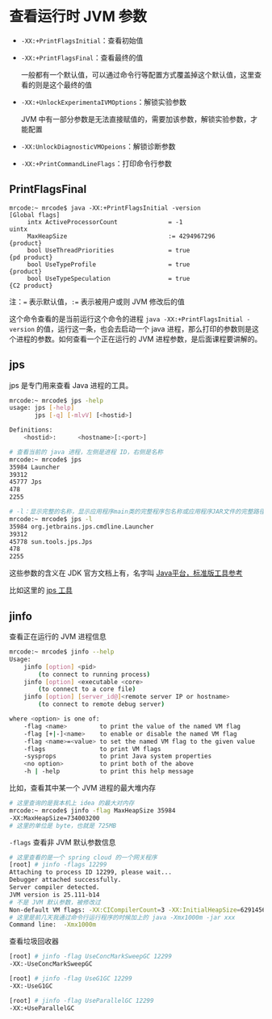 # 查看运行时 JVM 参数

- `-XX:+PrintFlagsInitial`：查看初始值

- `-XX:+PrintFlagsFinal`：查看最终的值

  一般都有一个默认值，可以通过命令行等配置方式覆盖掉这个默认值，这里查看的则是这个最终的值

- `-XX:+UnlockExperimentaIVMOptions`：解锁实验参数

  JVM 中有一部分参数是无法直接赋值的，需要加该参数，解锁实验参数，才能配置

- `-XX:UnlockDiagnosticVMOpeions`：解锁诊断参数

- `-XX:+PrintCommandLineFlags`：打印命令行参数

## PrintFlagsFinal

```
mrcode:~ mrcode$ java -XX:+PrintFlagsInitial -version
[Global flags]
     intx ActiveProcessorCount              = -1                                 uintx
     MaxHeapSize                            := 4294967296                        {product}
     bool UseThreadPriorities               = true                               {pd product}
     bool UseTypeProfile                    = true                               {product}
     bool UseTypeSpeculation                = true                               {C2 product}
```

注：`=` 表示默认值，`:=`  表示被用户或则 JVM 修改后的值

这个命令查看的是当前运行这个命令的进程 `java -XX:+PrintFlagsInitial -version` 的值，运行这一条，也会去启动一个 java 进程，那么打印的参数则是这个进程的参数。如何查看一个正在运行的 JVM 进程参数，是后面课程要讲解的。

## jps

jps 是专门用来查看 Java 进程的工具。

```bash
mrcode:~ mrcode$ jps -help
usage: jps [-help]
       jps [-q] [-mlvV] [<hostid>]

Definitions:
    <hostid>:      <hostname>[:<port>]
```

```bash
# 查看当前的 java 进程，左侧是进程 ID，右侧是名称
mrcode:~ mrcode$ jps
35984 Launcher
39312 
45777 Jps
478 
2255 

# -l：显示完整的名称，显示应用程序main类的完整程序包名称或应用程序JAR文件的完整路径名
mrcode:~ mrcode$ jps -l
35984 org.jetbrains.jps.cmdline.Launcher
39312 
45778 sun.tools.jps.Jps
478 
2255
```

这些参数的含义在 JDK 官方文档上有，名字叫  [Java平台，标准版工具参考](https://docs.oracle.com/javase/8/docs/technotes/tools/unix/)

比如这里的 [jps 工具](https://docs.oracle.com/javase/8/docs/technotes/tools/unix/jps.html)

## jinfo

查看正在运行的 JVM 进程信息

```bash
mrcode:~ mrcode$ jinfo --help
Usage:
    jinfo [option] <pid>
        (to connect to running process)
    jinfo [option] <executable <core>
        (to connect to a core file)
    jinfo [option] [server_id@]<remote server IP or hostname>
        (to connect to remote debug server)

where <option> is one of:
    -flag <name>         to print the value of the named VM flag
    -flag [+|-]<name>    to enable or disable the named VM flag
    -flag <name>=<value> to set the named VM flag to the given value
    -flags               to print VM flags
    -sysprops            to print Java system properties
    <no option>          to print both of the above
    -h | -help           to print this help message
```

比如，查看其中某一个 JVM 进程的最大堆内存

```bash
# 这里查询的是我本机上 idea 的最大对内存
mrcode:~ mrcode$ jinfo -flag MaxHeapSize 35984
-XX:MaxHeapSize=734003200
# 这里的单位是 byte，也就是 725MB
```

`-flags` 查看非 JVM 默认参数信息

```bash
# 这里查看的是一个 spring cloud 的一个网关程序
[root] # jinfo -flags 12299
Attaching to process ID 12299, please wait...
Debugger attached successfully.
Server compiler detected.
JVM version is 25.111-b14
# 不是 JVM 默认参数，被修改过
Non-default VM flags: -XX:CICompilerCount=3 -XX:InitialHeapSize=62914560 -XX:MaxHeapSize=1048576000 -XX:MaxNewSize=349175808 -XX:MinHeapDeltaBytes=524288 -XX:NewSize=20971520 -XX:OldSize=41943040 -XX:+UseCompressedClassPointers -XX:+UseCompressedOops -XX:+UseFastUnorderedTimeStamps -XX:+UseParallelGC 
# 这里是前几天我通过命令行运行程序的时候加上的 java -Xmx1000m -jar xxx
Command line:  -Xmx1000m
```

查看垃圾回收器

```bash
[root] # jinfo -flag UseConcMarkSweepGC 12299
-XX:-UseConcMarkSweepGC

[root] # jinfo -flag UseG1GC 12299
-XX:-UseG1GC

[root] # jinfo -flag UseParallelGC 12299
-XX:+UseParallelGC
```

